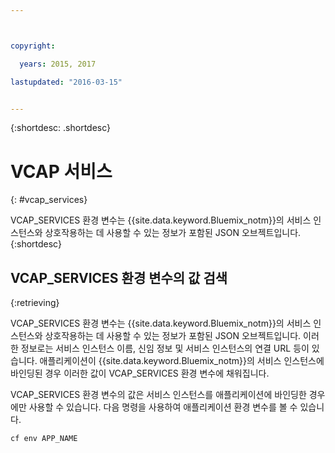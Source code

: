 ```yaml
---



copyright:

  years: 2015, 2017

lastupdated: "2016-03-15"


---
```


{:shortdesc: .shortdesc}

# VCAP 서비스
{: #vcap_services}


VCAP_SERVICES 환경 변수는 {{site.data.keyword.Bluemix_notm}}의 서비스 인스턴스와 상호작용하는 데 사용할 수 있는 정보가 포함된 JSON 오브젝트입니다.
{:shortdesc}


## VCAP_SERVICES 환경 변수의 값 검색
{:retrieving}

VCAP_SERVICES 환경 변수는 {{site.data.keyword.Bluemix_notm}}의 서비스 인스턴스와 상호작용하는 데 사용할 수 있는 정보가 포함된 JSON 오브젝트입니다. 이러한 정보로는 서비스 인스턴스 이름, 신임 정보 및 서비스 인스턴스의 연결 URL 등이 있습니다. 애플리케이션이 {{site.data.keyword.Bluemix_notm}}의 서비스 인스턴스에 바인딩된 경우 이러한 값이 VCAP_SERVICES 환경 변수에 채워집니다.

VCAP_SERVICES 환경 변수의 값은 서비스 인스턴스를 애플리케이션에 바인딩한 경우에만 사용할 수 있습니다. 다음 명령을 사용하여 애플리케이션 환경 변수를 볼 수 있습니다. 
```
cf env APP_NAME
```
